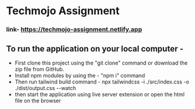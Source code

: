 # Techmojo Assignment 
### link- https://techmojo-assignment.netlify.app

## To run the application on your local computer - 
- First clone this project using the "git clone" command or download the zip file from GitHub.
- Install npm modules by using the - "npm i" command
- Then run tailwind build command - npx tailwindcss -i ./src/index.css -o ./dist/output.css --watch
- then start the application using live server extension or open the html file on the browser

